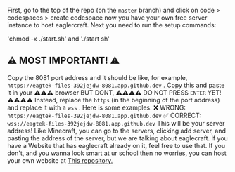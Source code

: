 First, go to the top of the repo (on the `master` branch) and click on code > codespaces > create codespace
now you have your own free server instance to host eaglercraft. Next you need to run the setup commands:

'chmod -x ./start.sh' and './start sh' 
## ⚠ MOST IMPORTANT! ⚠
Copy the 8081 port address and it should be like, for example, `https://eagtek-files-392jejdw-8081.app.github.dev` . Copy this and paste it in your ⚠⚠⚠ browser BUT DONT,  ⚠⚠⚠⚠ DO NOT PRESS `ENTER` YET!⚠⚠⚠⚠ Instead, replace the `https` (in the beginning of the port address) and replace it with a `wss` . Here is some examples:
❌ WRONG: `https://eagtek-files-392jejdw-8081.app.github.dev`
✅ CORRECT: `wss://eagtek-files-392jejdw-8081.app.github.dev`
This will be your server address! Like Minecraft, you can go to the servers, clicking add server, and pasting the address of the server, but we are talking about eaglecraft. If you have a Website that has eaglecraft already on it, feel free to use that. If you don't, and you wanna look smart at ur school then no worries, you can host your own website at [This repository.]()

